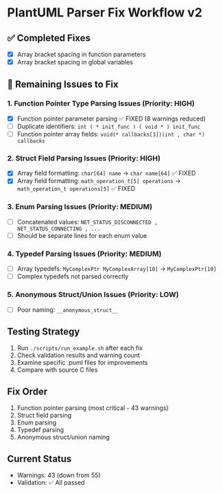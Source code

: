# PlantUML Parser Fix Workflow v2

## ✅ Completed Fixes
- [x] Array bracket spacing in function parameters
- [x] Array bracket spacing in global variables

## 🔧 Remaining Issues to Fix

### 1. Function Pointer Type Parsing Issues (Priority: HIGH)
- [x] Function pointer parameter parsing ✅ FIXED (8 warnings reduced)
- [ ] Duplicate identifiers: `int ( * init_func ) ( void * ) init_func`
- [ ] Function pointer array fields: `void(* callbacks[3])(int , char *) callbacks`

### 2. Struct Field Parsing Issues (Priority: HIGH)
- [x] Array field formatting: `char[64] name` → `char name[64]` ✅ FIXED
- [x] Array field formatting: `math_operation_t[5] operations` → `math_operation_t operations[5]` ✅ FIXED

### 3. Enum Parsing Issues (Priority: MEDIUM)
- [ ] Concatenated values: `NET_STATUS_DISCONNECTED , NET_STATUS_CONNECTING , ...`
- [ ] Should be separate lines for each enum value

### 4. Typedef Parsing Issues (Priority: MEDIUM)
- [ ] Array typedefs: `MyComplexPtr MyComplexArray[10]` → `MyComplexPtr[10]`
- [ ] Complex typedefs not parsed correctly

### 5. Anonymous Struct/Union Issues (Priority: LOW)
- [ ] Poor naming: `__anonymous_struct__`

## Testing Strategy
1. Run `./scripts/run_example.sh` after each fix
2. Check validation results and warning count
3. Examine specific .puml files for improvements
4. Compare with source C files

## Fix Order
1. Function pointer parsing (most critical - 43 warnings)
2. Struct field parsing
3. Enum parsing
4. Typedef parsing
5. Anonymous struct/union naming

## Current Status
- Warnings: 43 (down from 55)
- Validation: ✅ All passed